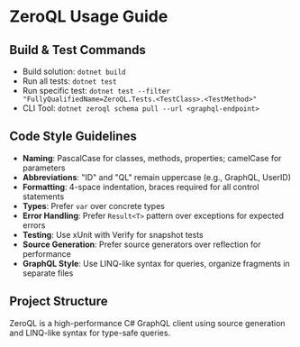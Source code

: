 # ZeroQL Usage Guide

## Build & Test Commands
- Build solution: `dotnet build`
- Run all tests: `dotnet test`
- Run specific test: `dotnet test --filter "FullyQualifiedName=ZeroQL.Tests.<TestClass>.<TestMethod>"`
- CLI Tool: `dotnet zeroql schema pull --url <graphql-endpoint>`

## Code Style Guidelines
- **Naming**: PascalCase for classes, methods, properties; camelCase for parameters
- **Abbreviations**: "ID" and "QL" remain uppercase (e.g., GraphQL, UserID)
- **Formatting**: 4-space indentation, braces required for all control statements
- **Types**: Prefer `var` over concrete types
- **Error Handling**: Prefer `Result<T>` pattern over exceptions for expected errors
- **Testing**: Use xUnit with Verify for snapshot tests
- **Source Generation**: Prefer source generators over reflection for performance
- **GraphQL Style**: Use LINQ-like syntax for queries, organize fragments in separate files

## Project Structure
ZeroQL is a high-performance C# GraphQL client using source generation and LINQ-like syntax for type-safe queries.